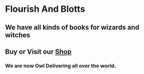 # Flourish And Blotts

## We have all kinds of books for wizards and witches

## Buy or Visit our [Shop](https://flourish-and-blotts.web.app)

### We are now Owl Delivering all over the world.
